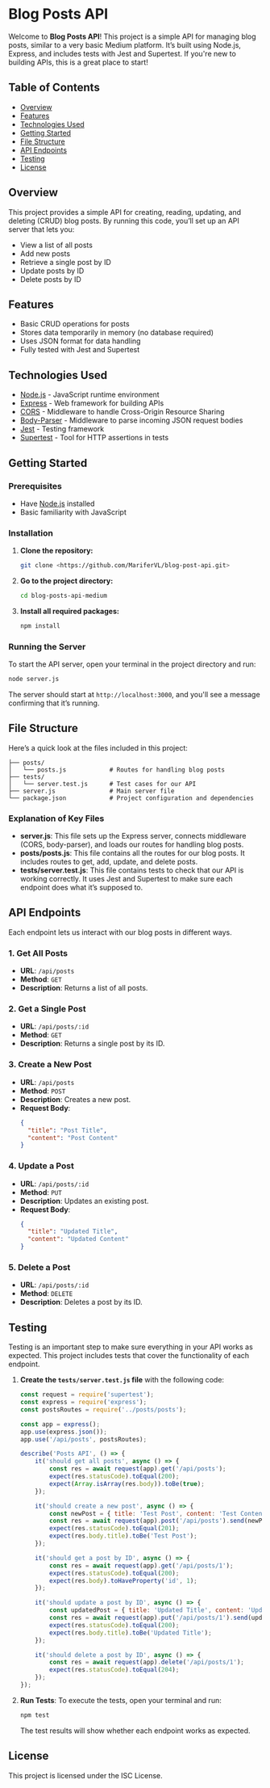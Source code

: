 
# Blog Posts API 

Welcome to **Blog Posts API**! This project is a simple API for managing blog posts, similar to a very basic Medium platform. It’s built using Node.js, Express, and includes tests with Jest and Supertest. If you're new to building APIs, this is a great place to start!

## Table of Contents
- [Overview](#overview)
- [Features](#features)
- [Technologies Used](#technologies-used)
- [Getting Started](#getting-started)
- [File Structure](#file-structure)
- [API Endpoints](#api-endpoints)
- [Testing](#testing)
- [License](#license)

## Overview
This project provides a simple API for creating, reading, updating, and deleting (CRUD) blog posts. By running this code, you’ll set up an API server that lets you:
- View a list of all posts
- Add new posts
- Retrieve a single post by ID
- Update posts by ID
- Delete posts by ID

## Features
- Basic CRUD operations for posts
- Stores data temporarily in memory (no database required)
- Uses JSON format for data handling
- Fully tested with Jest and Supertest

## Technologies Used
- [Node.js](https://nodejs.org/) - JavaScript runtime environment
- [Express](https://expressjs.com/) - Web framework for building APIs
- [CORS](https://www.npmjs.com/package/cors) - Middleware to handle Cross-Origin Resource Sharing
- [Body-Parser](https://www.npmjs.com/package/body-parser) - Middleware to parse incoming JSON request bodies
- [Jest](https://jestjs.io/) - Testing framework
- [Supertest](https://www.npmjs.com/package/supertest) - Tool for HTTP assertions in tests

## Getting Started

### Prerequisites
- Have [Node.js](https://nodejs.org/) installed
- Basic familiarity with JavaScript

### Installation

1. **Clone the repository:**
   ```bash
   git clone <https://github.com/MariferVL/blog-post-api.git>
   ```
2. **Go to the project directory:**
   ```bash
   cd blog-posts-api-medium
   ```
3. **Install all required packages:**
   ```bash
   npm install
   ```

### Running the Server
To start the API server, open your terminal in the project directory and run:
```bash
node server.js
```
The server should start at `http://localhost:3000`, and you'll see a message confirming that it’s running.

## File Structure
Here’s a quick look at the files included in this project:

```
├── posts/
│   └── posts.js            # Routes for handling blog posts
├── tests/
│   └── server.test.js      # Test cases for our API
├── server.js               # Main server file
└── package.json            # Project configuration and dependencies
```

### Explanation of Key Files
- **server.js**: This file sets up the Express server, connects middleware (CORS, body-parser), and loads our routes for handling blog posts.
- **posts/posts.js**: This file contains all the routes for our blog posts. It includes routes to get, add, update, and delete posts.
- **tests/server.test.js**: This file contains tests to check that our API is working correctly. It uses Jest and Supertest to make sure each endpoint does what it’s supposed to.

## API Endpoints

Each endpoint lets us interact with our blog posts in different ways.

### 1. Get All Posts
- **URL**: `/api/posts`
- **Method**: `GET`
- **Description**: Returns a list of all posts.

### 2. Get a Single Post
- **URL**: `/api/posts/:id`
- **Method**: `GET`
- **Description**: Returns a single post by its ID.

### 3. Create a New Post
- **URL**: `/api/posts`
- **Method**: `POST`
- **Description**: Creates a new post.
- **Request Body**:
  ```json
  {
    "title": "Post Title",
    "content": "Post Content"
  }
  ```

### 4. Update a Post
- **URL**: `/api/posts/:id`
- **Method**: `PUT`
- **Description**: Updates an existing post.
- **Request Body**:
  ```json
  {
    "title": "Updated Title",
    "content": "Updated Content"
  }
  ```

### 5. Delete a Post
- **URL**: `/api/posts/:id`
- **Method**: `DELETE`
- **Description**: Deletes a post by its ID.

## Testing

Testing is an important step to make sure everything in your API works as expected. This project includes tests that cover the functionality of each endpoint.

1. **Create the `tests/server.test.js` file** with the following code:

    ```javascript
    const request = require('supertest');
    const express = require('express');
    const postsRoutes = require('../posts/posts');

    const app = express();
    app.use(express.json());
    app.use('/api/posts', postsRoutes);

    describe('Posts API', () => {
        it('should get all posts', async () => {
            const res = await request(app).get('/api/posts');
            expect(res.statusCode).toEqual(200);
            expect(Array.isArray(res.body)).toBe(true);
        });

        it('should create a new post', async () => {
            const newPost = { title: 'Test Post', content: 'Test Content' };
            const res = await request(app).post('/api/posts').send(newPost);
            expect(res.statusCode).toEqual(201);
            expect(res.body.title).toBe('Test Post');
        });

        it('should get a post by ID', async () => {
            const res = await request(app).get('/api/posts/1');
            expect(res.statusCode).toEqual(200);
            expect(res.body).toHaveProperty('id', 1);
        });

        it('should update a post by ID', async () => {
            const updatedPost = { title: 'Updated Title', content: 'Updated Content' };
            const res = await request(app).put('/api/posts/1').send(updatedPost);
            expect(res.statusCode).toEqual(200);
            expect(res.body.title).toBe('Updated Title');
        });

        it('should delete a post by ID', async () => {
            const res = await request(app).delete('/api/posts/1');
            expect(res.statusCode).toEqual(204);
        });
    });
    ```

2. **Run Tests**:
   To execute the tests, open your terminal and run:
   ```bash
   npm test
   ```
   The test results will show whether each endpoint works as expected.

## License
This project is licensed under the ISC License.